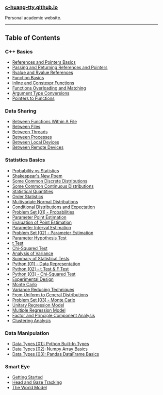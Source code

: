 ### [c-huang-tty.github.io](https://c-huang-tty.github.io/)
Personal academic website.

---
## Table of Contents
### C++ Basics
- [References and Pointers Basics](https://github.com/c-huang-tty/c-huang-tty.github.io/blob/master/_posts/2022-01-07-blog-post-1.md)
- [Passing and Returning References and Pointers](https://github.com/c-huang-tty/c-huang-tty.github.io/blob/master/_posts/2022-01-08-blog-post-1.md)
- [Rvalue and Rvalue References](https://github.com/c-huang-tty/c-huang-tty.github.io/blob/master/_posts/2022-01-09-blog-post-1.md)
- [Function Basics](https://github.com/c-huang-tty/c-huang-tty.github.io/blob/master/_posts/2022-01-10-blog-post-1.md)
- [Inline and Constexpr Functions](https://github.com/c-huang-tty/c-huang-tty.github.io/blob/master/_posts/2022-01-11-blog-post-1.md)
- [Functions Overloading and Matching](https://github.com/c-huang-tty/c-huang-tty.github.io/blob/master/_posts/2022-01-12-blog-post-1.md)
- [Argument Type Conversions](https://github.com/c-huang-tty/c-huang-tty.github.io/blob/master/_posts/2022-01-12-blog-post-2.md)
- [Pointers to Functions](https://github.com/c-huang-tty/c-huang-tty.github.io/blob/master/_posts/2022-01-13-blog-post-1.md)

### Data Sharing 
- [Between Functions Within A File](https://github.com/c-huang-tty/c-huang-tty.github.io/blob/master/_posts/2022-01-01-blog-post-1.md)
- [Between Files](https://github.com/c-huang-tty/c-huang-tty.github.io/blob/master/_posts/2022-01-02-blog-post-1.md)
- [Between Threads](https://github.com/c-huang-tty/c-huang-tty.github.io/blob/master/_posts/2022-01-03-blog-post-1.md)
- [Between Processes](https://github.com/c-huang-tty/c-huang-tty.github.io/blob/master/_posts/2022-01-04-blog-post-1.md)
- [Between Local Devices](https://github.com/c-huang-tty/c-huang-tty.github.io/blob/master/_posts/2022-01-05-blog-post-1.md)
- [Between Remote Devices](https://github.com/c-huang-tty/c-huang-tty.github.io/blob/master/_posts/2022-01-06-blog-post-1.md)

### Statistics Basics
- [Probability vs Statistics](https://github.com/c-huang-tty/c-huang-tty.github.io/blob/master/_posts/2021-01-01-blog-post-1.md)
- [Shakespear's New Poem](https://github.com/c-huang-tty/c-huang-tty.github.io/blob/master/_posts/2021-01-02-blog-post-1.md)
- [Some Common Discrete Distributions](https://github.com/c-huang-tty/c-huang-tty.github.io/blob/master/_posts/2021-01-03-blog-post-1.md)
- [Some Common Continuous Distributions](https://github.com/c-huang-tty/c-huang-tty.github.io/blob/master/_posts/2021-01-04-blog-post-1.md)
- [Statistical Quantities](https://github.com/c-huang-tty/c-huang-tty.github.io/blob/master/_posts/2021-01-05-blog-post-1.md)
- [Order Statistics](https://github.com/c-huang-tty/c-huang-tty.github.io/blob/master/_posts/2021-01-06-blog-post-1.md)
- [Multivariate Normal Distributions](https://github.com/c-huang-tty/c-huang-tty.github.io/blob/master/_posts/2021-01-07-blog-post-1.md)
- [Conditional Distributions and Expectation](https://github.com/c-huang-tty/c-huang-tty.github.io/blob/master/_posts/2021-01-08-blog-post-1.md)
- [Problem Set [01] - Probabilities](https://github.com/c-huang-tty/c-huang-tty.github.io/blob/master/_posts/2021-01-21-blog-post-1.md)
- [Parameter Point Estimation](https://github.com/c-huang-tty/c-huang-tty.github.io/blob/master/_posts/2021-01-09-blog-post-1.md)
- [Evaluation of Point Estimation](https://github.com/c-huang-tty/c-huang-tty.github.io/blob/master/_posts/2021-01-10-blog-post-1.md)
- [Parameter Interval Estimation](https://github.com/c-huang-tty/c-huang-tty.github.io/blob/master/_posts/2021-01-11-blog-post-1.md)
- [Problem Set [02] - Parameter Estimation](https://github.com/c-huang-tty/c-huang-tty.github.io/blob/master/_posts/2021-01-22-blog-post-1.md)
- [Parameter Hypothesis Test](https://github.com/c-huang-tty/c-huang-tty.github.io/blob/master/_posts/2021-01-12-blog-post-1.md)
- [t Test](https://github.com/c-huang-tty/c-huang-tty.github.io/blob/master/_posts/2021-01-13-blog-post-1.md)
- [Chi-Squared Test](https://github.com/c-huang-tty/c-huang-tty.github.io/blob/master/_posts/2021-01-14-blog-post-1.md)
- [Analysis of Variance](https://github.com/c-huang-tty/c-huang-tty.github.io/blob/master/_posts/2021-01-15-blog-post-1.md)
- [Summary of Statistical Tests](https://github.com/c-huang-tty/c-huang-tty.github.io/blob/master/_posts/2021-01-16-blog-post-1.md)
- [Python [01] - Data Representation](https://github.com/c-huang-tty/c-huang-tty.github.io/blob/master/_posts/2021-01-17-blog-post-1.md)
- [Python [02] - t Test & F Test](https://github.com/c-huang-tty/c-huang-tty.github.io/blob/master/_posts/2021-01-18-blog-post-1.md)
- [Python [03] - Chi-Squared Test](https://github.com/c-huang-tty/c-huang-tty.github.io/blob/master/_posts/2021-01-19-blog-post-1.md)
- [Experimental Design](https://github.com/c-huang-tty/c-huang-tty.github.io/blob/master/_posts/2021-01-20-blog-post-1.md)
- [Monte Carlo](https://github.com/c-huang-tty/c-huang-tty.github.io/blob/master/_posts/2021-01-23-blog-post-1.md)
- [Variance Reducing Techniques](https://github.com/c-huang-tty/c-huang-tty.github.io/blob/master/_posts/2021-01-24-blog-post-1.md)
- [From Uniform to General Distributions](https://github.com/c-huang-tty/c-huang-tty.github.io/blob/master/_posts/2021-01-25-blog-post-1.md)
- [Problem Set [03] - Monte Carlo](https://github.com/c-huang-tty/c-huang-tty.github.io/blob/master/_posts/2021-01-26-blog-post-1.md)
- [Unitary Regression Model](https://github.com/c-huang-tty/c-huang-tty.github.io/blob/master/_posts/2021-01-27-blog-post-1.md)
- [Multiple Regression Model](https://github.com/c-huang-tty/c-huang-tty.github.io/blob/master/_posts/2021-01-28-blog-post-1.md)
- [Factor and Principle Component Analysis](https://github.com/c-huang-tty/c-huang-tty.github.io/blob/master/_posts/2021-01-29-blog-post-1.md)
- [Clustering Analysis](https://github.com/c-huang-tty/c-huang-tty.github.io/blob/master/_posts/2021-01-30-blog-post-1.md)

### Data Manipulation
- [Data Types [01]: Python Built-In Types](https://github.com/c-huang-tty/c-huang-tty.github.io/blob/master/_posts/2021-02-01-blog-post-1.md)
- [Data Types [02]: Numpy Array Basics](https://github.com/c-huang-tty/c-huang-tty.github.io/blob/master/_posts/2021-02-02-blog-post-1.md)
- [Data Types [03]: Pandas DataFrame Basics](https://github.com/c-huang-tty/c-huang-tty.github.io/blob/master/_posts/2021-02-03-blog-post-1.md)

### Smart Eye
- [Getting Started](https://github.com/c-huang-tty/c-huang-tty.github.io/blob/master/_posts/2021-12-01-blog-post-1.md)
- [Head and Gaze Tracking](https://github.com/c-huang-tty/c-huang-tty.github.io/blob/master/_posts/2021-12-02-blog-post-1.md)
- [The World Model](https://github.com/c-huang-tty/c-huang-tty.github.io/blob/master/_posts/2021-12-03-blog-post-1.md)

